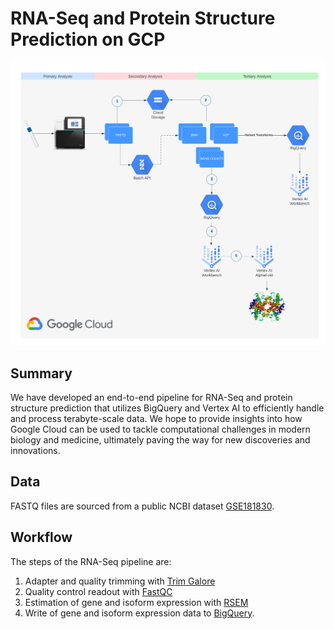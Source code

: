 # RNA-Seq and Protein Structure Prediction on GCP

![Successful pipeline execution graph](/images/workflow.png)

## Summary
We have developed an end-to-end pipeline for RNA-Seq and protein structure prediction that utilizes BigQuery and Vertex AI to efficiently handle and process terabyte-scale data. We hope to provide insights into how Google Cloud can be used to tackle computational challenges in modern biology and medicine, ultimately paving the way for new discoveries and innovations.

## Data
FASTQ files are sourced from a public NCBI dataset [GSE181830](https://www.ncbi.nlm.nih.gov/geo/query/acc.cgi?acc=GSE181830).

## Workflow 
The steps of the RNA-Seq pipeline are:
1. Adapter and quality trimming with [Trim Galore](https://www.bioinformatics.babraham.ac.uk/projects/trim_galore/)
2. Quality control readout with [FastQC](https://www.bioinformatics.babraham.ac.uk/projects/fastqc/)
3. Estimation of gene and isoform expression with [RSEM](https://github.com/deweylab/RSEM)
4. Write of gene and isoform expression data to [BigQuery](https://cloud.google.com/bigquery).
